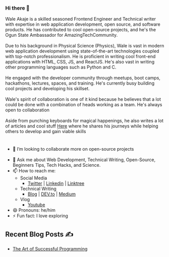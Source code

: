 ### Hi there 👋
Wale Akaje is a skilled seasoned Frontend Engineer and Technical writer with expertise in web application development, open source, and software products. He has contributed to cool open-source projects, and he's the Ogun State Ambassador for AmazingTechCommunity. <br><br>
Due to his background in Physical Science (Physics), Wale is vast in modern web application development using state-of-the-art technologies coupled with top-notch professionalism. He is proficient in writing cool front-end applications with HTML, CSS, JS, and ReactJS. He's also vast in writing other programming languages such as Python and C.<br><br>
He engaged with the developer community through meetups, boot camps, hackathons, lectures, spaces, and training. He's currently busy building cool projects and developing his skillset.<br><br>
Wale's spirit of collaboration is one of it kind because he believes that a lot could be done with a combination of heads working as a team. He's always open to collaboration<br><br>
Aside from punching keyboards for magical happenings, he also writes a lot of articles and cool stuff <a href="https://akasoft.hashnode.dev/" target="_blank">Here</a> where he shares his journeys while helping others to develop and gain viable skills
#
- 👯 I’m looking to collaborate more on open-source projects<br><br>
- 💬 Ask me about Web Development, Technical Writing, Open-Source, Beginners Tips, Tech Hacks, and Science.<br>
- 📫 How to reach me:<br>
  - Social Media
    - [Twitter](https://twitter.com/waleakaje) | [Linkedin](https://linkedin.com/in/waleakaje) | [Linktree](https://linktr.ee/waleakaje)
  - Technical Writing
    - [Blog](https://akasoft.hashnode.dev/) | [DEV.to](https://dev.to/waleakaje) | [Medium](akasoft.medium.com)
  - Vlog
    - [Youtube](https://youtube.com/@hackersnode)
- 😄 Pronouns: he/him
- ⚡ Fun fact: I love exploring

## Recent Blog Posts ✍️
- [The Art of Successful Programming](https://akasoft.hashnode.dev/the-art-of-successful-programming)

<!--
**waleakaje/waleakaje** is a ✨ _special_ ✨ repository because its `README.md` (this file) appears on your GitHub profile.

Here are some ideas to get you started:

- 🔭 I’m currently working on ...
- 🌱 I’m currently learning ...
- 👯 I’m looking to collaborate on ...
- 🤔 I’m looking for help with ...
- 💬 Ask me about ...
- 📫 How to reach me: ...
- 😄 Pronouns: ...
- ⚡ Fun fact: ...
-->
